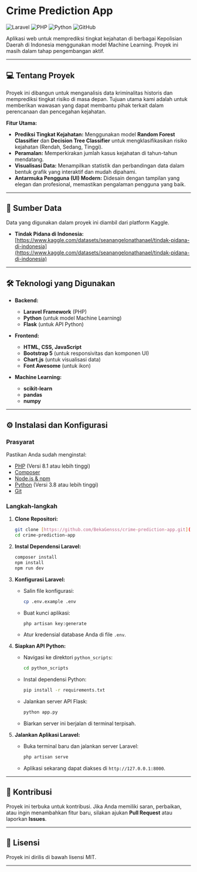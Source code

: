 # Crime Prediction App

![Laravel](https://img.shields.io/badge/Laravel-FF2D20?style=for-the-badge&logo=laravel&logoColor=white)
![PHP](https://img.shields.io/badge/PHP-777BB4?style=for-the-badge&logo=php&logoColor=white)
![Python](https://img.shields.io/badge/Python-3776AB?style=for-the-badge&logo=python&logoColor=white)
![GitHub](https://img.shields.io/badge/GitHub-100000?style=for-the-badge&logo=github&logoColor=white)

Aplikasi web untuk memprediksi tingkat kejahatan di berbagai Kepolisian Daerah di Indonesia menggunakan model Machine Learning. Proyek ini masih dalam tahap pengembangan aktif.

---

## 💻 Tentang Proyek

Proyek ini dibangun untuk menganalisis data kriminalitas historis dan memprediksi tingkat risiko di masa depan. Tujuan utama kami adalah untuk memberikan wawasan yang dapat membantu pihak terkait dalam perencanaan dan pencegahan kejahatan.

**Fitur Utama:**
* **Prediksi Tingkat Kejahatan:** Menggunakan model **Random Forest Classifier** dan **Decision Tree Classifier** untuk mengklasifikasikan risiko kejahatan (Rendah, Sedang, Tinggi).
* **Peramalan:** Memperkirakan jumlah kasus kejahatan di tahun-tahun mendatang.
* **Visualisasi Data:** Menampilkan statistik dan perbandingan data dalam bentuk grafik yang interaktif dan mudah dipahami.
* **Antarmuka Pengguna (UI) Modern:** Didesain dengan tampilan yang elegan dan profesional, memastikan pengalaman pengguna yang baik.

---

## 💾 Sumber Data

Data yang digunakan dalam proyek ini diambil dari platform Kaggle.
* **Tindak Pidana di Indonesia:** [https://www.kaggle.com/datasets/seanangelonathanael/tindak-pidana-di-indonesia](https://www.kaggle.com/datasets/seanangelonathanael/tindak-pidana-di-indonesia)

---

## 🛠️ Teknologi yang Digunakan

* **Backend:**
    * **Laravel Framework** (PHP)
    * **Python** (untuk model Machine Learning)
    * **Flask** (untuk API Python)

* **Frontend:**
    * **HTML, CSS, JavaScript**
    * **Bootstrap 5** (untuk responsivitas dan komponen UI)
    * **Chart.js** (untuk visualisasi data)
    * **Font Awesome** (untuk ikon)

* **Machine Learning:**
    * **scikit-learn**
    * **pandas**
    * **numpy**

---

## ⚙️ Instalasi dan Konfigurasi

### Prasyarat
Pastikan Anda sudah menginstal:
* [PHP](https://www.php.net/downloads.php) (Versi 8.1 atau lebih tinggi)
* [Composer](https://getcomposer.org/)
* [Node.js & npm](https://nodejs.org/en/download/)
* [Python](https://www.python.org/downloads/) (Versi 3.8 atau lebih tinggi)
* [Git](https://git-scm.com/downloads)

### Langkah-langkah
1.  **Clone Repositori:**
    ```bash
    git clone [https://github.com/BekaGensss/crime-prediction-app.git](https://github.com/BekaGensss/crime-prediction-app.git)
    cd crime-prediction-app
    ```

2.  **Instal Dependensi Laravel:**
    ```bash
    composer install
    npm install
    npm run dev
    ```

3.  **Konfigurasi Laravel:**
    * Salin file konfigurasi:
        ```bash
        cp .env.example .env
        ```
    * Buat kunci aplikasi:
        ```bash
        php artisan key:generate
        ```
    * Atur kredensial database Anda di file `.env`.

4.  **Siapkan API Python:**
    * Navigasi ke direktori `python_scripts`:
        ```bash
        cd python_scripts
        ```
    * Instal dependensi Python:
        ```bash
        pip install -r requirements.txt
        ```
    * Jalankan server API Flask:
        ```bash
        python app.py
        ```
    * Biarkan server ini berjalan di terminal terpisah.

5.  **Jalankan Aplikasi Laravel:**
    * Buka terminal baru dan jalankan server Laravel:
        ```bash
        php artisan serve
        ```
    * Aplikasi sekarang dapat diakses di `http://127.0.0.1:8000`.

---

## 🤝 Kontribusi

Proyek ini terbuka untuk kontribusi. Jika Anda memiliki saran, perbaikan, atau ingin menambahkan fitur baru, silakan ajukan **Pull Request** atau laporkan **Issues**.

---

## 📄 Lisensi

Proyek ini dirilis di bawah lisensi MIT.

---
